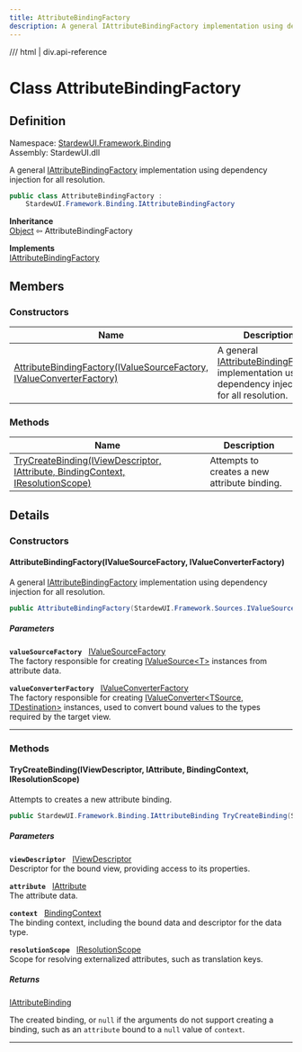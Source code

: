 ```yaml
---
title: AttributeBindingFactory
description: A general IAttributeBindingFactory implementation using dependency injection for all resolution.
---
```


<link rel="stylesheet" href="/StardewUI/stylesheets/reference.css" />

/// html | div.api-reference

# Class AttributeBindingFactory

## Definition

<div class="api-definition" markdown>

Namespace: [StardewUI.Framework.Binding](index.md)  
Assembly: StardewUI.dll  

</div>

A general [IAttributeBindingFactory](iattributebindingfactory.md) implementation using dependency injection for all resolution.

```cs
public class AttributeBindingFactory : 
    StardewUI.Framework.Binding.IAttributeBindingFactory
```

**Inheritance**  
[Object](https://learn.microsoft.com/en-us/dotnet/api/system.object) ⇦ AttributeBindingFactory

**Implements**  
[IAttributeBindingFactory](iattributebindingfactory.md)

## Members

### Constructors

 | Name | Description |
| --- | --- |
| [AttributeBindingFactory(IValueSourceFactory, IValueConverterFactory)](#attributebindingfactoryivaluesourcefactory-ivalueconverterfactory) | A general [IAttributeBindingFactory](iattributebindingfactory.md) implementation using dependency injection for all resolution. | 

### Methods

 | Name | Description |
| --- | --- |
| [TryCreateBinding(IViewDescriptor, IAttribute, BindingContext, IResolutionScope)](#trycreatebindingiviewdescriptor-iattribute-bindingcontext-iresolutionscope) | Attempts to creates a new attribute binding. | 

## Details

### Constructors

#### AttributeBindingFactory(IValueSourceFactory, IValueConverterFactory)

A general [IAttributeBindingFactory](iattributebindingfactory.md) implementation using dependency injection for all resolution.

```cs
public AttributeBindingFactory(StardewUI.Framework.Sources.IValueSourceFactory valueSourceFactory, StardewUI.Framework.Converters.IValueConverterFactory valueConverterFactory);
```

##### Parameters

**`valueSourceFactory`** &nbsp; [IValueSourceFactory](../sources/ivaluesourcefactory.md)  
The factory responsible for creating [IValueSource&lt;T&gt;](../sources/ivaluesource-1.md) instances from attribute data.

**`valueConverterFactory`** &nbsp; [IValueConverterFactory](../converters/ivalueconverterfactory.md)  
The factory responsible for creating [IValueConverter&lt;TSource, TDestination&gt;](../converters/ivalueconverter-2.md) instances, used to convert bound values to the types required by the target view.

-----

### Methods

#### TryCreateBinding(IViewDescriptor, IAttribute, BindingContext, IResolutionScope)

Attempts to creates a new attribute binding.

```cs
public StardewUI.Framework.Binding.IAttributeBinding TryCreateBinding(StardewUI.Framework.Descriptors.IViewDescriptor viewDescriptor, StardewUI.Framework.Dom.IAttribute attribute, StardewUI.Framework.Binding.BindingContext context, StardewUI.Framework.Content.IResolutionScope resolutionScope);
```

##### Parameters

**`viewDescriptor`** &nbsp; [IViewDescriptor](../descriptors/iviewdescriptor.md)  
Descriptor for the bound view, providing access to its properties.

**`attribute`** &nbsp; [IAttribute](../dom/iattribute.md)  
The attribute data.

**`context`** &nbsp; [BindingContext](bindingcontext.md)  
The binding context, including the bound data and descriptor for the data type.

**`resolutionScope`** &nbsp; [IResolutionScope](../content/iresolutionscope.md)  
Scope for resolving externalized attributes, such as translation keys.

##### Returns

[IAttributeBinding](iattributebinding.md)

  The created binding, or `null` if the arguments do not support creating a binding, such as an `attribute` bound to a `null` value of `context`.

-----


